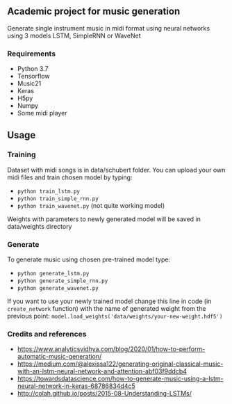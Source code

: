 ## Academic project for music generation 

Generate single instrument music in midi format using neural networks using 3 models LSTM, SimpleRNN or WaveNet

### Requirements
  - Python 3.7
  - Tensorflow
  - Music21
  - Keras
  - H5py
  - Numpy
  - Some midi player
  
## Usage

### Training

Dataset with midi songs is in data/schubert folder. You can upload your own midi files and train chosen model by typing:
- `python train_lstm.py`
- `python train_simple_rnn.py`
- `python train_wavenet.py` (not quite working model)

Weights with parameters to newly generated model will be saved in data/weights directory

### Generate

To generate music using chosen pre-trained model type:
- `python generate_lstm.py`
- `python generate_simple_rnn.py`
- `python generate_wavenet.py` 

If you want to use your newly trained model change this line in code (in `create_network` function) with the name of generated weight from the previous point:
`model.load_weights('data/weights/your-new-weight.hdf5')`

### Credits and references
- https://www.analyticsvidhya.com/blog/2020/01/how-to-perform-automatic-music-generation/
- https://medium.com/@alexissa122/generating-original-classical-music-with-an-lstm-neural-network-and-attention-abf03f9ddcb4
- https://towardsdatascience.com/how-to-generate-music-using-a-lstm-neural-network-in-keras-68786834d4c5
- http://colah.github.io/posts/2015-08-Understanding-LSTMs/
